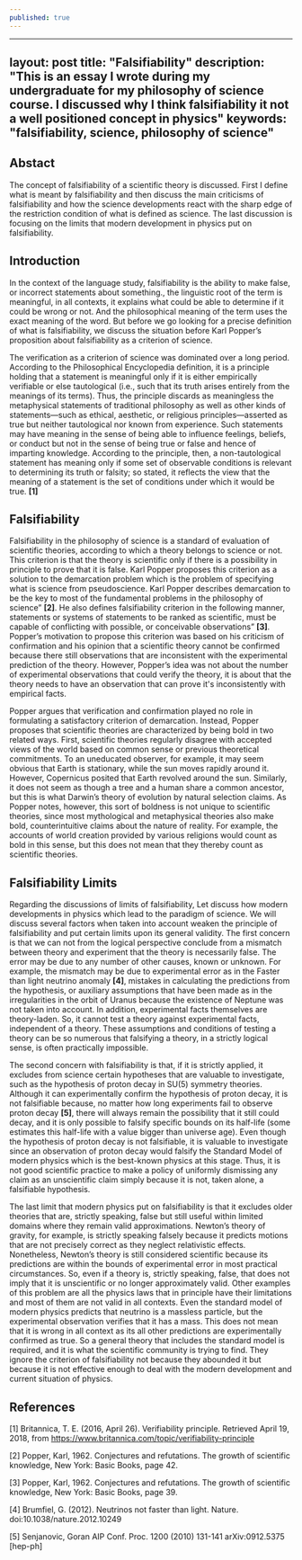 ```yaml
---
published: true
---
```


---
layout: post
title: "Falsifiability"
description: "This is an essay I wrote during my undergraduate for my philosophy of science course. I discussed why I think falsifiability it not a well positioned concept in physics"
keywords: "falsifiability, science, philosophy of science"
---




## Abstact
The concept of falsifiability of a scientific theory is discussed. First I define what is meant by falsifiability and then discuss the main criticisms of falsifiability and how the science developments react with the sharp edge of the restriction condition of what is defined as science. The last discussion is focusing on the limits that modern development in physics put on falsifiability.

## Introduction

In the context of the language study, falsifiability is the ability to make false, or incorrect statements about something., the linguistic root of the term is meaningful, in all contexts, it explains what could be able to determine if it could be wrong or not. And the philosophical meaning of the term uses the exact meaning of the word. But before we go looking for a precise definition of what is falsifiability, we discuss the situation before Karl Popper’s proposition about falsifiability as a criterion of science.

The verification as a criterion of science was dominated over a long period. According to the Philosophical Encyclopedia definition, it is a principle holding that a statement is meaningful only if it is either empirically verifiable or else tautological (i.e., such that its truth arises entirely from the meanings of its terms). Thus, the principle discards as meaningless the metaphysical statements of traditional philosophy as well as other kinds of statements—such as ethical, aesthetic, or religious principles—asserted as true but neither tautological nor known from experience. Such statements may have meaning in the sense of being able to influence feelings, beliefs, or conduct but not in the sense of being true or false and hence of imparting knowledge. According to the principle, then, a non-tautological statement has meaning only if some set of observable conditions is relevant to determining its truth or falsity; so stated, it reflects the view that the meaning of a statement is the set of conditions under which it would be true. **[1]**

## Falsifiability

Falsifiability in the philosophy of science is a standard of evaluation of scientific theories, according to which a theory belongs to science or not. This criterion is that the theory is scientific only if there is a possibility in principle to prove that it is false. Karl Popper proposes this criterion as a solution to the demarcation problem which is the problem of specifying what is science from pseudoscience. Karl Popper describes demarcation to be the key to most of the fundamental problems in the philosophy of science” **[2]**. He also defines falsifiability criterion in the following manner, statements or systems of statements to be ranked as scientific, must be capable of conflicting with possible, or conceivable observations” **[3]**. Popper’s motivation to propose this criterion was based on his criticism of confirmation and his opinion that a scientific theory cannot be confirmed because there still observations that are inconsistent with the experimental prediction of the theory. However, Popper’s idea was not about the number of experimental observations that could verify the theory, it is about that the theory needs to have an observation that can prove it's inconsistently with empirical facts.

Popper argues that verification and confirmation played no role in formulating a satisfactory criterion of demarcation. Instead, Popper proposes that scientific theories are characterized by being bold in two related ways. First, scientific theories regularly disagree with accepted views of the world based on common sense or previous theoretical commitments. To an uneducated observer, for example, it may seem obvious that Earth is stationary, while the sun moves rapidly around it. However, Copernicus posited that Earth revolved around the sun. Similarly, it does not seem as though a tree and a human share a common ancestor, but this is what Darwin’s theory of evolution by natural selection claims. As Popper notes, however, this sort of boldness is not unique to scientific theories, since most mythological and metaphysical theories also make bold, counterintuitive claims about the nature of reality. For example, the accounts of world creation provided by various religions would count as bold in this sense, but this does not mean that they thereby count as scientific theories.

## Falsifiability Limits

Regarding the discussions of limits of falsifiability, Let discuss how modern developments in physics which lead to the paradigm of science. We will discuss several factors when taken into account weaken the principle of falsifiability and put certain limits upon its general validity. The first concern is that we can not from the logical perspective conclude from a mismatch between theory and experiment that the theory is necessarily false. The error may be due to any number of other causes, known or unknown. For example, the mismatch may be due to experimental error as in the Faster than light neutrino anomaly **[4]**, mistakes in calculating the predictions from the hypothesis, or auxiliary assumptions that have been made as in the irregularities in the orbit of Uranus because the existence of Neptune was not taken into account. In addition, experimental facts themselves are theory-laden. So, it cannot test a theory against experimental facts, independent of a theory. These assumptions and conditions of testing a theory can be so numerous that falsifying a theory, in a strictly logical sense, is often practically impossible.

The second concern with falsifiability is that, if it is strictly applied, it excludes from science certain hypotheses that are valuable to investigate, such as the hypothesis of proton decay in SU(5) symmetry theories. Although it can experimentally confirm the hypothesis of proton decay, it is not falsifiable because, no matter how long experiments fail to observe proton decay **[5]**, there will always remain the possibility that it still could decay, and it is only possible to falsify specific bounds on its half-life (some estimates this half-life with a value bigger than universe age). Even though the hypothesis of proton decay is not falsifiable, it is valuable to investigate since an observation of proton decay would falsify the Standard Model of modern physics which is the best-known physics at this stage. Thus, it is not good scientific practice to make a policy of uniformly dismissing any claim as an unscientific claim simply because it is not, taken alone, a falsifiable hypothesis.

The last limit that modern physics put on falsifiability is that it excludes older theories that are, strictly speaking, false but still useful within limited domains where they remain valid approximations. Newton’s theory of gravity, for example, is strictly speaking falsely because it predicts motions that are not precisely correct as they neglect relativistic effects. Nonetheless, Newton’s theory is still considered scientific because its predictions are within the bounds of experimental error in most practical circumstances. So, even if a theory is, strictly speaking, false, that does not imply that it is unscientific or no longer approximately valid. Other examples of this problem are all the physics laws that in principle have their limitations and most of them are not valid in all contexts. Even the standard model of modern physics predicts that neutrino is a massless particle, but the experimental observation verifies that it has a mass. This does not mean that it is wrong in all context as its all other predictions are experimentally confirmed as true. So a general theory that includes the standard model is required, and it is what the scientific community is trying to find. They ignore the criterion of falsifiability not because they abounded it but because it is not effective enough to deal with the modern development and current situation of physics.

## References

[1] Britannica, T. E. (2016, April 26). Verifiability principle. Retrieved April 19, 2018, from https://www.britannica.com/topic/verifiability-principle

[2] Popper, Karl, 1962. Conjectures and refutations. The growth of scientific knowledge, New York: Basic Books, page 42.

[3] Popper, Karl, 1962. Conjectures and refutations. The growth of scientific knowledge, New York: Basic Books, page 39.

[4] Brumfiel, G. (2012). Neutrinos not faster than light. Nature. doi:10.1038/nature.2012.10249

[5] Senjanovic, Goran AIP Conf. Proc. 1200 (2010) 131-141 arXiv:0912.5375 [hep-ph]
